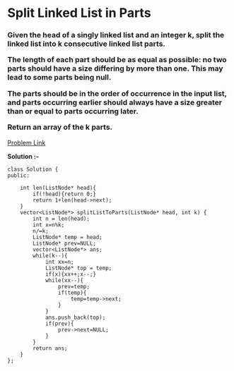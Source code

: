 # Split Linked List in Parts

<h3>
Given the head of a singly linked list and an integer k, split the linked list into k consecutive linked list parts.

The length of each part should be as equal as possible: no two parts should have a size differing by more than one. This may lead to some parts being null.

The parts should be in the order of occurrence in the input list, and parts occurring earlier should always have a size greater than or equal to parts occurring later.

Return an array of the k parts.
</h3>

[Problem Link](https://leetcode.com/problems/split-linked-list-in-parts/?envType=daily-question&envId=2023-09-06)

**Solution :-**

```
class Solution {
public:

    int len(ListNode* head){
        if(!head){return 0;}
        return 1+len(head->next);
    }
    vector<ListNode*> splitListToParts(ListNode* head, int k) {
        int n = len(head);
        int x=n%k;
        n/=k;
        ListNode* temp = head;
        ListNode* prev=NULL;
        vector<ListNode*> ans;
        while(k--){
            int xx=n;
            ListNode* top = temp;
            if(x){xx++;x--;}
            while(xx--){
                prev=temp;
                if(temp){
                    temp=temp->next;
                }
            }
            ans.push_back(top);
            if(prev){
                prev->next=NULL;
            }
        }
        return ans;
    }
};
```
